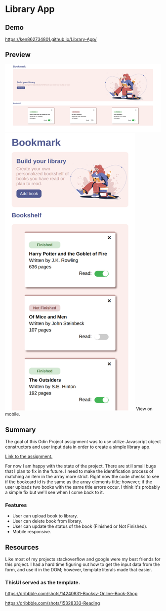 # Library App

## Demo 
https://ken862734801.github.io/Library-App/

## Preview
<img src="images/LibraryApp.png">
<img src="images/LibraryAppMobile.png" width="420" height="896">
View on mobile.

## Summary

The goal of this Odin Project assignment was to use utilize Javascript object constructors and user input data in order to create a simple library app.


[Link to the assignment.](https://www.theodinproject.com/lessons/node-path-javascript-library)

For now I am happy with the state of the project. There are still small bugs that I plan to fix in the future. I need to make the identification process of matching an item in the array more strict. Right now the code checks to see if the bookcard id is the same as the array elements title; however; if the user uploads two books with the same title errors occur. I think it's probably a simple fix but we'll see when I come back to it. 

### Features
- User can upload book to library.
- User can delete book from library.
- User can update the status of the book (Finished or Not Finished).
- Mobile responsive. 

## Resources

Like most of my projects stackoverflow and google were my best friends for this project. I had a hard time figuring out how to get the input data from the form, and use it in the DOM; however, template literals made that easier.

### ThisUI served as the template.
https://dribbble.com/shots/14240831-Booksy-Online-Book-Shop

https://dribbble.com/shots/15328333-Reading
